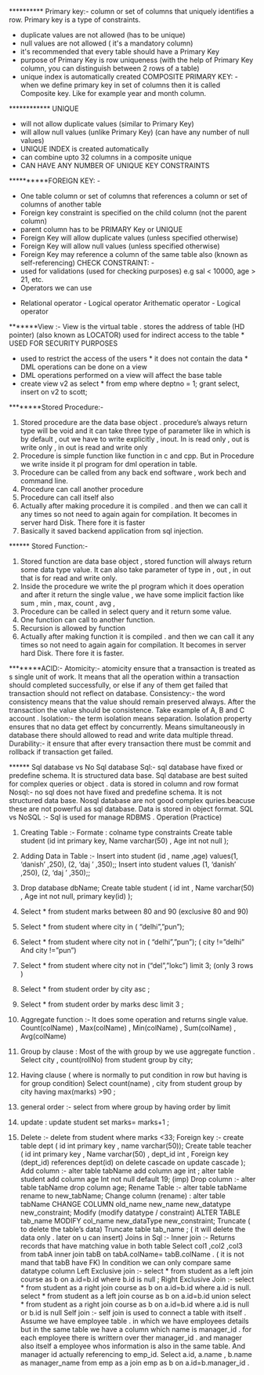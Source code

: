 ********** Primary key:-
column or set of columns that uniquely identifies a row. Primary key is a type of constraints.
* duplicate values are not allowed (has to be unique)
* null values are not allowed ( it's a mandatory column)
* it's recommended that every table should have a Primary Key
* purpose of Primary Key is row uniqueness (with the help of Primary Key column, you can distinguish between 2 rows
 of a table)
* unique index is automatically created
COMPOSITE PRIMARY KEY: - when we define primary key in set of columns then it is called Composite key. Like for
example year and month column.


************ UNIQUE
* will not allow duplicate values (similar to Primary Key)
* will allow null values (unlike Primary Key) (can have any number of null values)
* UNIQUE INDEX is created automatically
* can combine upto 32 columns in a composite unique
* CAN HAVE ANY NUMBER OF UNIQUE KEY CONSTRAINTS


**********FOREIGN KEY: -
* One table column or set of columns that references a column or set of columns of another table
* Foreign key constraint is specified on the child column (not the parent column)
* parent column has to be PRIMARY Key or UNIQUE
* Foreign Key will allow duplicate values (unless specified otherwise)
* Foreign Key will allow null values (unless specified otherwise)
* Foreign Key may reference a column of the same table also (known as self-referencing)
CHECK CONSTRAINT: -
* used for validations (used for checking purposes)
e.g sal < 10000, age > 21, etc.
* Operators we can use
- Relational operator - Logical operator Arithematic operator - Logical operator

*******View :- View is the virtual table . stores the address of table (HD pointer) (also known as LOCATOR)
used for indirect access to the table * USED FOR SECURITY PURPOSES
* used to restrict the access of the users * it does not contain the data * DML operations can be done on a view
* DML operations performed on a view will affect the base table
* create view v2 as select * from emp where deptno = 1; grant select, insert on v2 to scott;

********Stored Procedure:-
1) Stored procedure are the data base object . procedure’s always return type will be void and it can take three
type of parameter like in which is by default , out we have to write explicitly , inout.
In is read only , out is write only , in out is read and write only
2) Procedure is simple function like function in c and cpp. But in Procedure we write inside it pl program for dml
operation in table.
3) Procedure can be called from any back end software , work bech and command line.
4) Procedure can call another procedure
5) Procedure can call itself also
6) Actually after making procedure it is compiled . and then we can call it any times so not need to again again for
compilation. It becomes in server hard Disk. There fore it is faster
7) Basically it saved backend application from sql injection.

****** Stored Function:-
1) Stored function are data base object , stored function will always return some data type value. It can also take
parameter of type in , out , in out that is for read and write only.
2) Inside the procedure we write the pl program which it does operation and after it return the single value , we
have some implicit faction like sum , min , max, count , avg ,
3) Procedure can be called in select query and it return some value.
4) One function can call to another function.
5) Recursion is allowed by function
6) Actually after making function it is compiled . and then we can call it any times so not need to again again for
compilation. It becomes in server hard Disk. There fore it is faster.

********ACID:-
Atomicity:- atomicity ensure that a transaction is treated as s single unit of work. It means that all the operation
within a transaction should completed successfully, or else if any of them get failed that transaction should not
reflect on database.
Consistency:- the word consistency means that the value should remain preserved always. After the transaction the
value should be consistence. Take example of A, B and C account .
Isolation:- the term isolation means separation. Isolation property ensures that no data get effect by concurrently.
Means simultaneously in database there should allowed to read and write data multiple thread.
Durability:- it ensure that after every transaction there must be commit and rollback if transaction get failed.


******  Sql database vs No Sql database
Sql:- sql database have fixed or predefine schema. It is structured data base.
Sql database are best suited for complex queries or object . data is stored in column and row format
Nosql:- no sql does not have fixed and predefine schema. It is not structured data base.
Nosql database are not good complex quries.beacuse these are not powerful as sql database. Data is stored in object
format.
SQL vs NoSQL :- Sql is used for manage RDBMS .
Operation (Practice)
1. Creating Table :-
Formate : colname type constraints
Create table student (id int primary key,
Name varchar(50) ,
Age int not null
);
2. Adding Data in Table :-
Insert into student (id , name ,age) values(1, ‘danish’ ,250), (2, ‘daj ’ ,350);;
Insert into student values (1, ‘danish’ ,250), (2, ‘daj ’ ,350);;
3. Drop database dbName;
Create table student (
id int ,
Name varchar(50) ,
Age int not null,
primary key(id)
);
4. Select * from student marks between 80 and 90 (exclusive 80 and 90)
5. Select * from student where city in ( “delhi”,”pun”);
6. Select * from student where city not in ( “delhi”,”pun”); ( city !=”delhi” And city !=”pun”)
7. Select * from student where city not in (“del”,”lokc”) limit 3; (only 3 rows )
8. Select * from student order by city asc ;
9. Select * from student order by marks desc limit 3 ;
3. Aggregate function :-
It does some operation and returns single value.
Count(colName) , Max(colName) , Min(colName) , Sum(colName) , Avg(colName)

4. Group by clause :
Most of the with group by we use aggregate function .
Select city , count(rollNo) from student group by city;
5. Having clause ( where is normally to put condition in row but having is for group condition)
Select count(name) , city from student group by city having max(marks) >90 ;
6. general order :- select from where group by having order by limit
7. update : update student set marks= marks+1 ;
8. Delete :- delete from student where marks <33;
Foreign key :- create table dept ( id int primary key , name varchar(50));
Create table teacher ( id int primary key ,
Name varchar(50) , dept_id int ,
Foreign key (dept_id) references dept(id)
on delete cascade
on update cascade );
Add column :- alter table tabName add column age int ; alter table student add column age Int not null default 19; (imp)
Drop column :- alter table tabName drop column age;
Rename Table :- alter table tabName rename to new_tabName;
Change column (rename) : alter table tabName CHANGE COLUMN old_name new_name new_datatype
new_constraint;
Modify (modify datatype / constraint)
ALTER TABLE tab_name MODIFY col_name new_dataType new_constraint;
Truncate ( to delete the table’s data)
Truncate table tab_name ; ( it will delete the data only . later on u can insert)
Joins in Sql :- Inner join :- Returns records that have matching value in both table
Select col1 ,col2 ,col3 from tabA inner join tabB on tabA.colName= tabB.colName . ( it is not mand that tabB have FK)
In condition we can only compare same datatype column
Left Exclusive join :- select * from student as a left join course as b on a.id=b.id where b.id is null ;
Right Exclusive Join :- select * from student as a right join course as b on a.id=b.id where a.id is null.
select * from student as a left join course as b on a.id=b.id union select * from student as a right join course as b on
a.id=b.id where a.id is null or b.id is null
Self join :- self join is used to connect a table with itself .
Assume we have employee table . in which we have employees details but in the same table we have a column which
name is manager_id . for each employee there is writtern over ther manager_id . and manager also itself a employee
whos information is also in the same table. And manager id actually referencing to emp_id.
Select a.id, a.name , b.name as manager_name from emp as a join emp as b on a.id=b.manager_id .
